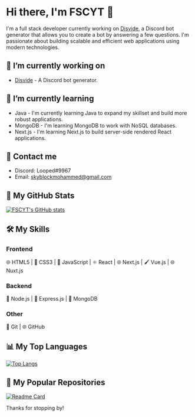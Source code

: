 # Hi there, I'm FSCYT 👋

I'm a full stack developer currently working on [Disvide](https://github.com/Cored-Inc/Disvide), a Discord bot generator that allows you to create a bot by answering a few questions. I'm passionate about building scalable and efficient web applications using modern technologies.

## 🔭 I’m currently working on

- [Disvide](https://github.com/Cored-Inc/Disvide) - A Discord bot generator.

## 🌱 I’m currently learning

- Java - I'm currently learning Java to expand my skillset and build more robust applications.
- MongoDB - I'm learning MongoDB to work with NoSQL databases.
- Next.js - I'm learning Next.js to build server-side rendered React applications.

## 💬 Contact me

- Discord: Looped#9967
- Email: skyblockmohammed@gmail.com

## 🚀 My GitHub Stats

[![FSCYT's GitHub stats](https://github-readme-stats.vercel.app/api?username=FSCYT&show_icons=true&theme=radical)](https://github.com/FSCYT)

## 🛠️ My Skills

### Frontend

🌐 HTML5 | 🎨 CSS3 | 🚀 JavaScript | ⚛️ React | 🌐 Next.js | 🖌️ Vue.js | 🌐 Nuxt.js

### Backend

🚀 Node.js | 🚀 Express.js | 🍃 MongoDB

### Other

🌱 Git | 🌐 GitHub

## 📊 My Top Languages

[![Top Langs](https://github-readme-stats.vercel.app/api/top-langs/?username=FSCYT&layout=compact)](https://github.com/FSCYT)

## 🌟 My Popular Repositories

[![Readme Card](https://github-readme-stats.vercel.app/api/pin/?username=Cored-Inc&repo=Disvide)](https://github.com/Cored-Inc/Disvide)

Thanks for stopping by!
